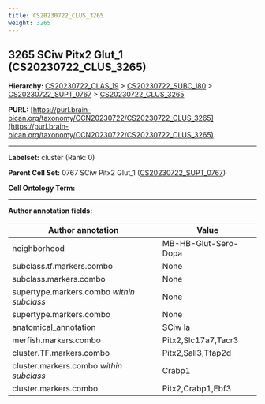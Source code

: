 ```yaml
---
title: CS20230722_CLUS_3265
weight: 3265
---
```

## 3265 SCiw Pitx2 Glut_1 (CS20230722_CLUS_3265)
<b>Hierarchy: </b>
[CS20230722_CLAS_19](../CS20230722_CLAS_19) >
[CS20230722_SUBC_180](../CS20230722_SUBC_180) >
[CS20230722_SUPT_0767](../CS20230722_SUPT_0767) >
[CS20230722_CLUS_3265](../CS20230722_CLUS_3265)

**PURL:** [https://purl.brain-bican.org/taxonomy/CCN20230722/CS20230722_CLUS_3265](https://purl.brain-bican.org/taxonomy/CCN20230722/CS20230722_CLUS_3265)

---


**Labelset:** cluster (Rank: 0)

**Parent Cell Set:** 0767 SCiw Pitx2 Glut_1 ([CS20230722_SUPT_0767](../CS20230722_SUPT_0767))



**Cell Ontology Term:** 

[MARKER GENES.]: #


---

[TRANSFERRED ANNOTATIONS.]: #


[AUTHOR ANNOTATION FIELDS.]: #


**Author annotation fields:**

| Author annotation | Value |
|-------------------|-------|
|neighborhood|MB-HB-Glut-Sero-Dopa|
|subclass.tf.markers.combo|None|
|subclass.markers.combo|None|
|supertype.markers.combo _within subclass_|None|
|supertype.markers.combo|None|
|anatomical_annotation|SCiw la|
|merfish.markers.combo|Pitx2,Slc17a7,Tacr3|
|cluster.TF.markers.combo|Pitx2,Sall3,Tfap2d|
|cluster.markers.combo _within subclass_|Crabp1|
|cluster.markers.combo|Pitx2,Crabp1,Ebf3|
